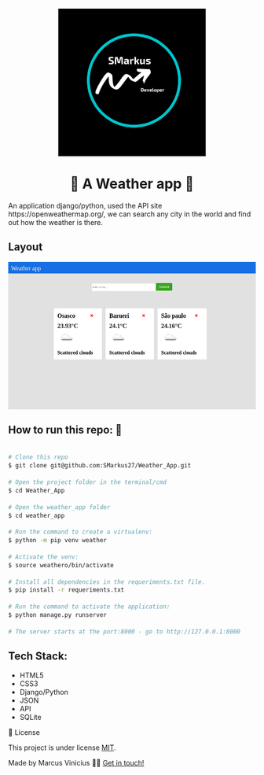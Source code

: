 <p align="center">
  <img align='center' src="./assets/SMarkus.png" height="300">
</p>
<h1 align='center'>🚀 A Weather app 🚀 </h1>
An application django/python, used the API site https://openweathermap.org/, we can search any city in the world and find out how the weather is there.
<h2>Layout</h2>
  <img align='center' src="./assets/weather.png" height="300">
<h2>How to run this repo: 🚀</h2>

```bash

# Clone this repo
$ git clone git@github.com:SMarkus27/Weather_App.git

# Open the project folder in the terminal/cmd
$ cd Weather_App

# Open the weather_app folder
$ cd weather_app

# Run the command to create a virtualenv:
$ python -m pip venv weather

# Activate the venv:
$ source weathero/bin/activate

# Install all dependencies in the requeriments.txt file.
$ pip install -r requeriments.txt

# Run the command to activate the application:
$ python manage.py runserver

# The server starts at the port:8000 - go to http://127.0.0.1:8000 

```

<h2>Tech Stack:</h2>
<ul>
  <li>HTML5</li>
  <li>CSS3</li>
  <li>Django/Python</li>
  <li>JSON</li>
  <li>API</li>
  <li>SQLite</li>
  
</ul>
 📝 License

This project is under license [MIT](./LICENSE).

Made by Marcus Vinicius 👋🏽 [Get in touch!](https://www.linkedin.com/in/marcus-vinicius-campos=pereira)
